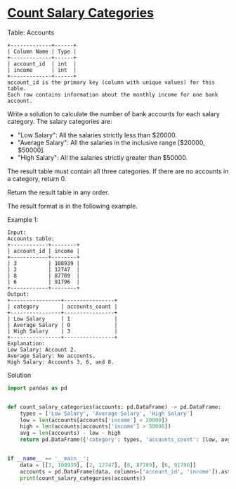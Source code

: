 # [Count Salary Categories](https://leetcode.com/problems/count-salary-categories/description/)

Table: Accounts
```
+-------------+------+
| Column Name | Type |
+-------------+------+
| account_id  | int  |
| income      | int  |
+-------------+------+
account_id is the primary key (column with unique values) for this table.
Each row contains information about the monthly income for one bank account.
``` 

Write a solution to calculate the number of bank accounts for each salary category. The salary categories are:

- "Low Salary": All the salaries strictly less than $20000.
- "Average Salary": All the salaries in the inclusive range [$20000, $50000].
- "High Salary": All the salaries strictly greater than $50000.

The result table must contain all three categories. If there are no accounts in a category, return 0.

Return the result table in any order.

The result format is in the following example.

Example 1:
```
Input: 
Accounts table:
+------------+--------+
| account_id | income |
+------------+--------+
| 3          | 108939 |
| 2          | 12747  |
| 8          | 87709  |
| 6          | 91796  |
+------------+--------+
Output: 
+----------------+----------------+
| category       | accounts_count |
+----------------+----------------+
| Low Salary     | 1              |
| Average Salary | 0              |
| High Salary    | 3              |
+----------------+----------------+
Explanation: 
Low Salary: Account 2.
Average Salary: No accounts.
High Salary: Accounts 3, 6, and 8.
```
Solution
```python
import pandas as pd


def count_salary_categories(accounts: pd.DataFrame) -> pd.DataFrame:
    types = ['Low Salary', 'Average Salary', 'High Salary']
    low = len(accounts[accounts['income'] < 20000])
    high = len(accounts[accounts['income'] > 50000])
    avg = len(accounts) - low - high
    return pd.DataFrame({'category': types, 'accounts_count': [low, avg, high]})


if __name__ == '__main__':
    data = [[3, 108939], [2, 12747], [8, 87709], [6, 91796]]
    accounts = pd.DataFrame(data, columns=['account_id', 'income']).astype({'account_id': 'Int64', 'income': 'Int64'})
    print(count_salary_categories(accounts))
```